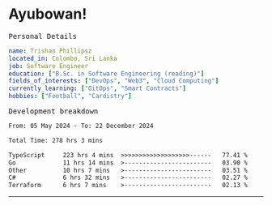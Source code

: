 # Ayubowan!

<samp>Personal Details</samp>

```yaml
name: Trishan Phillipsz
located_in: Colombo, Sri Lanka
job: Software Engineer
education: ["B.Sc. in Software Engineering (reading)"]
fields_of_interests: ["DevOps", "Web3", "Cloud Computing"]
currently_learning: ["GitOps", "Smart Contracts"]
hobbies: ["Football", "Cardistry"]
```

<samp>Development breakdown</samp>

<!--START_SECTION:waka-->

```txt
From: 05 May 2024 - To: 22 December 2024

Total Time: 278 hrs 3 mins

TypeScript     223 hrs 4 mins  >>>>>>>>>>>>>>>>>>>------   77.41 %
Go             11 hrs 14 mins  >------------------------   03.90 %
Other          10 hrs 7 mins   >------------------------   03.51 %
C#             6 hrs 32 mins   >------------------------   02.27 %
Terraform      6 hrs 7 mins    >------------------------   02.13 %
```

<!--END_SECTION:waka-->

---
